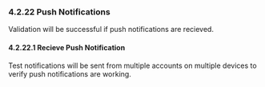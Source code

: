 ### 4.2.22 Push Notifications

Validation will be successful if push notifications are recieved.

#### 4.2.22.1 Recieve Push Notification

Test notifications will be sent from multiple accounts on multiple devices to verify push notifications are working.

